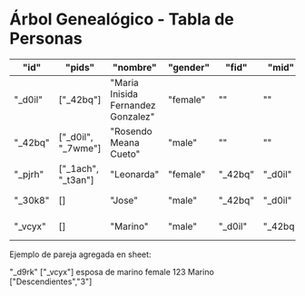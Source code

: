 # Árbol Genealógico - Tabla de Personas

| "id"     | "pids"                       | "nombre"                           | "gender" | "fid"     | "mid"     | "nacimiento" | "Descendientes"     | "tags"                   |
|----------|------------------------------|------------------------------------|----------|-----------|-----------|---------------|----------------------|--------------------------|
| "_d0il"  | ["_42bq"]                    | "Maria Inisida Fernandez Gonzalez" | "female" | ""        | ""        | ""            | ""                   | ["Descendientes", "0"]   |
| "_42bq"  | ["_d0il", "_7wme"]           | "Rosendo Meana Cueto"              | "male"   | ""        | ""        | ""            | ""                   | ["Descendientes", "0"]   |
| "_pjrh"  | ["_1ach", "_t3an"]           | "Leonarda"                         | "female" | "_42bq"   | "_d0il"   | ""            | "Leonarda"           | ["Descendientes", "1"]   |
| "_30k8"  | []                           | "Jose"                             | "male"   | "_42bq"   | "_d0il"   | ""            | "Jose"               | ["Descendientes", "2"]   |
| "_vcyx"  | []                           | "Marino"                           | "male"   | "_d0il"   | "_42bq"   | ""            | "Marino"             | ["Descendientes", "3"]   |

Ejemplo de pareja agregada en sheet:

"_d9rk"	["_vcyx"]	esposa de marino	female			123	Marino	["Descendientes","3"]